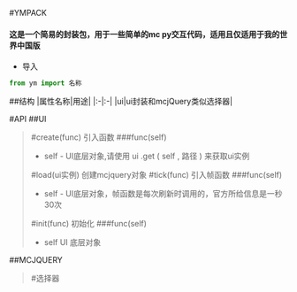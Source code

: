#YMPACK
#### 这是一个简易的封装包，用于一些简单的mc py交互代码，适用且仅适用于我的世界中国版
- 导入
```python
from ym import 名称
```
##结构
|属性名称|用途|
|:-|:-|
|ui|ui封装和mcjQuery类似选择器|

#API
##UI
>#create(func) 引入函数
>###func(self)
>- self - UI底层对象,请使用 ui .get ( self , 路径 ) 来获取ui实例
>
>#load(ui实例) 创建mcjquery对象 
>#tick(func) 引入帧函数
>###func(self)
>- self - UI底层对象，帧函数是每次刷新时调用的，官方所给信息是一秒30次
>
>#init(func) 初始化
>###func(self) 
>- self UI 底层对象

##MCJQUERY
>#选择器
>

